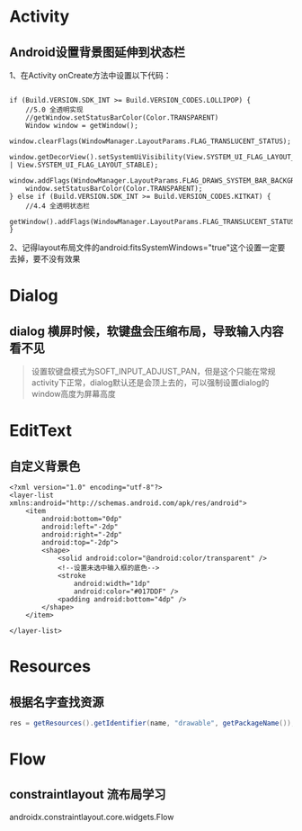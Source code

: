 

# Activity
## Android设置背景图延伸到状态栏
1、在Activity onCreate方法中设置以下代码：

```

if (Build.VERSION.SDK_INT >= Build.VERSION_CODES.LOLLIPOP) {
    //5.0 全透明实现
    //getWindow.setStatusBarColor(Color.TRANSPARENT)
    Window window = getWindow();
    window.clearFlags(WindowManager.LayoutParams.FLAG_TRANSLUCENT_STATUS);
    window.getDecorView().setSystemUiVisibility(View.SYSTEM_UI_FLAG_LAYOUT_FULLSCREEN | View.SYSTEM_UI_FLAG_LAYOUT_STABLE);
    window.addFlags(WindowManager.LayoutParams.FLAG_DRAWS_SYSTEM_BAR_BACKGROUNDS);
    window.setStatusBarColor(Color.TRANSPARENT);
} else if (Build.VERSION.SDK_INT >= Build.VERSION_CODES.KITKAT) {
    //4.4 全透明状态栏
    getWindow().addFlags(WindowManager.LayoutParams.FLAG_TRANSLUCENT_STATUS);
}

```
​
2、记得layout布局文件的android:fitsSystemWindows="true"这个设置一定要去掉，要不没有效果



# Dialog

## dialog 横屏时候，软键盘会压缩布局，导致输入内容看不见
> 设置软键盘模式为SOFT_INPUT_ADJUST_PAN，但是这个只能在常规activity下正常，dialog默认还是会顶上去的，可以强制设置dialog的window高度为屏幕高度



# EditText

## 自定义背景色
```
<?xml version="1.0" encoding="utf-8"?>
<layer-list xmlns:android="http://schemas.android.com/apk/res/android">
    <item
        android:bottom="0dp"
        android:left="-2dp"
        android:right="-2dp"
        android:top="-2dp">
        <shape>
            <solid android:color="@android:color/transparent" />
            <!--设置未选中输入框的底色-->
            <stroke
                android:width="1dp"
                android:color="#017DDF" />
            <padding android:bottom="4dp" />
        </shape>
    </item>

</layer-list>
```


# Resources
## 根据名字查找资源
``` java 
res = getResources().getIdentifier(name, "drawable", getPackageName());
```



# Flow
## constraintlayout 流布局学习

androidx.constraintlayout.core.widgets.Flow
